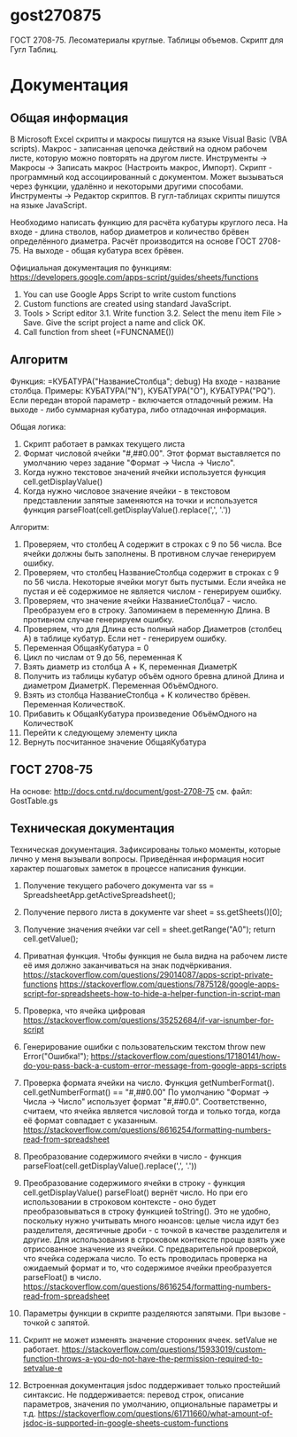 # gost270875
ГОСТ 2708-75. Лесоматериалы круглые. Таблицы объемов. Скрипт для Гугл Таблиц.

# Документация

## Общая информация

В Microsoft Excel скрипты и макросы пишутся на языке Visual Basic (VBA scripts).
Макрос - записанная цепочка действий на одном рабочем листе, которую можно повторять на другом листе.
Инструменты -> Макросы -> Записать макрос (Настроить макрос, Импорт).
Скрипт - программный код ассоциированный с документом. Может вызываться через функции, удалённо и некоторыми другими способами.
Инструменты -> Редактор скриптов. 
В гугл-таблицах скрипты пишутся на языке JavaScript.

Необходимо написать функцию для расчёта кубатуры круглого леса. На входе - длина стволов, набор диаметров и количество брёвен определённого диаметра. Расчёт производится на основе ГОСТ 2708-75. На выходе - общая кубатура всех брёвен.

Официальная документация по функциям: https://developers.google.com/apps-script/guides/sheets/functions
1. You can use Google Apps Script to write custom functions
2. Custom functions are created using standard JavaScript.
3. Tools > Script editor
3.1. Write function
3.2. Select the menu item File > Save. Give the script project a name and click OK.
4. Call function from sheet (=FUNCNAME())

## Алгоритм

Функция: =КУБАТУРА("НазваниеСтолбца"; debug)
На входе - название столбца. Примеры: КУБАТУРА("N"), КУБАТУРА("O"), КУБАТУРА("PQ"). Если передан второй параметр - включается отладочный режим.
На выходе - либо суммарная кубатура, либо отладочная информация.

Общая логика:
1. Скрипт работает в рамках текущего листа
2. Формат числовой ячейки "#,##0.00". Этот формат выставляется по умолчанию через задание "Формат -> Числа -> Число".
3. Когда нужно текстовое значений ячейки используется функция cell.getDisplayValue()
4. Когда нужно числовое значение ячейки - в текстовом представлении запятые заменяются на точки и используется функция parseFloat(cell.getDisplayValue().replace(',', '.'))

Алгоритм:
1. Проверяем, что столбец А содержит в строках с 9 по 56 числа. Все ячейки должны быть заполнены. В противном случае генерируем ошибку.
2. Проверяем, что столбец НазваниеСтолбца содержит в строках с 9 по 56 числа. Некоторые ячейки могут быть пустыми. Если ячейка не пустая и её содержимое не является числом - генерируем ошибку.
3. Проверяем, что значение ячейки НазваниеСтолбца7 - число. Преобразуем его в строку. Запоминаем  в переменную Длина. В противном случае генерируем ошибку.
4. Проверяем, что для Длина есть полный набор Диаметров (столбец А) в таблице кубатур. Если нет - генерируем ошибку.
5. Переменная ОбщаяКубатура = 0
6. Цикл по числам от 9 до 56, переменная K
7. Взять диаметр из столбца А + K, переменная ДиаметрК
8. Получить из таблицы кубатур объём одного бревна длиной Длина и диаметром ДиаметрК. Переменная ОбъёмОдного.
9. Взять из столбца НазваниеСтолбца + K количество брёвен. Переменная КоличествоК.
10. Прибавить к ОбщаяКубатура произведение ОбъёмОдного на КоличествоК
11. Перейти к следующему элементу цикла
12. Вернуть посчитанное значение ОбщаяКубатура

## ГОСТ 2708-75

На основе: http://docs.cntd.ru/document/gost-2708-75
см. файл: GostTable.gs

## Техническая документация

Техническая документация. Зафиксированы только моменты, которые лично у меня вызывали вопросы. Приведённая информация носит характер пошаговых заметок в процессе написания функции.

1. Получение текущего рабочего документа
var ss = SpreadsheetApp.getActiveSpreadsheet();

2. Получение первого листа в документе
var sheet = ss.getSheets()[0];

3. Получение значения ячейки
var cell = sheet.getRange("A0");
return cell.getValue();

4. Приватная функция. Чтобы функция не была видна на рабочем листе её имя должно заканчиваться на знак подчёркивания.
https://stackoverflow.com/questions/29014087/apps-script-private-functions
https://stackoverflow.com/questions/7875128/google-apps-script-for-spreadsheets-how-to-hide-a-helper-function-in-script-man

5. Проверка, что ячейка цифровая
https://stackoverflow.com/questions/35252684/if-var-isnumber-for-script

6. Генерирование ошибки с пользовательским текстом
throw new Error("Ошибка!");
https://stackoverflow.com/questions/17180141/how-do-you-pass-back-a-custom-error-message-from-google-apps-scripts

7. Проверка формата ячейки на число. Функция getNumberFormat().
cell.getNumberFormat() == "#,##0.00"
По умолчанию "Формат -> Числа -> Число" использует формат "#,##0.0". Соответственно, считаем, что ячейка является числовой тогда и только тогда, когда её формат совпадает с указанным.
https://stackoverflow.com/questions/8616254/formatting-numbers-read-from-spreadsheet

8. Преобразование содержимого ячейки в число - функция parseFloat(cell.getDisplayValue().replace(',', '.'))

9. Преобразование содержимого ячейки в строку - функция cell.getDisplayValue()
parseFloat() вернёт число. Но при его использовании в строковом контексте - оно будет преобразовываться в строку функцией toString(). Это не удобно, поскольку нужно учитывать много нюансов: целые числа идут без разделителя, десятичные дроби - с точкой в качестве разделителя и другие.
Для использования в строковом контексте проще взять уже отрисованное значение из ячейки. С предварительной проверкой, что ячейка содержала число. То есть проводилась проверка на ожидаемый формат и то, что содержимое ячейки преобразуется parseFloat() в число.
https://stackoverflow.com/questions/8616254/formatting-numbers-read-from-spreadsheet

10. Параметры функции в скрипте разделяются запятыми. При вызове - точкой с запятой.

11. Скрипт не может изменять значение сторонних ячеек. setValue не работает.
https://stackoverflow.com/questions/15933019/custom-function-throws-a-you-do-not-have-the-permission-required-to-setvalue-e

12. Встроенная документация jsdoc поддерживает только простейший синтаксис. Не поддерживается: перевод строк, описание параметров, значения по умолчанию, опциональные параметры и т.д.
https://stackoverflow.com/questions/61711660/what-amount-of-jsdoc-is-supported-in-google-sheets-custom-functions